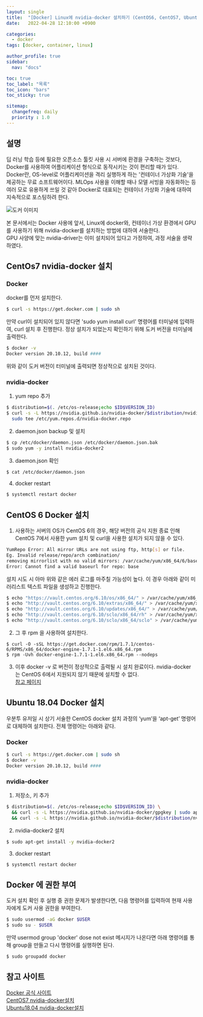```yaml
---
layout: single
title:  "[Docker] Linux에 nvidia-docker 설치하기 (CentOS6, CentOS7, Ubuntu18.04)"
date:   2022-04-28 12:10:00 +0900

categories:
  - docker
tags: [docker, container, linux]

author_profile: true
sidebar:
  nav: "docs"

toc: true
toc_label: "목록"
toc_icon: "bars"
toc_sticky: true

sitemap:
  changefreq: daily
  priority : 1.0
---
```


## 설명
딥 러닝 학습 등에 필요한 오픈소스 툴킷 사용 시 서버에 환경을 구축하는 것보다, Docker를 사용하여 어플리케이션 형식으로 동작시키는 것이 편리할 때가 있다.  
Docker란, OS-level로 어플리케이션을 격리 실행하게 하는 '컨테이너 가상화 기술'을 제공하는 무료 소프트웨어이다.
MLOps 사용을 이해할 때나 모델 서빙을 자동화하는 등 여러 모로 유용하게 쓰일 것 같아 Docker로 대표되는 컨테이너 가상화 기술에 대하여 지속적으로 포스팅하려 한다.  

![도커 이미지](https://upload.wikimedia.org/wikipedia/commons/thumb/4/4e/Docker_%28container_engine%29_logo.svg/1920px-Docker_%28container_engine%29_logo.svg.png)  

본 문서에서는 Docker 사용에 앞서, Linux에 docker와, 컨테이너 가상 환경에서 GPU를 사용하기 위해 nvidia-docker를 설치하는 방법에 대하여 서술한다.  
GPU 사양에 맞는 nvidia-driver는 이미 설치되어 있다고 가정하여, 과정 서술을 생략하였다.

## CentOs7 nvidia-docker 설치
### Docker
docker를 먼저 설치한다.
```bash
$ curl -s https://get.docker.com | sudo sh
```
만약 curl이 설치되어 있지 않다면 'sudo yum install curl' 명령어를 터미널에 입력하여, curl 설치 후 진행한다.
정상 설치가 되었는지 확인하기 위해 도커 버전을 터미널에 출력한다.
```bash
$ docker -v
Docker version 20.10.12, build ####
```
위와 같이 도커 버전이 터미널에 출력되면 정상적으로 설치된 것이다.
### nvidia-docker
1. yum repo 추가
```bash
$ distribution=$(. /etc/os-release;echo $ID$VERSION_ID)
$ curl -s -L https://nvidia.github.io/nvidia-docker/$distribution/nvidia-docker.repo | \
  sudo tee /etc/yum.repos.d/nvidia-docker.repo
```
2. daemon.json backup 및 설치
```bash
$ cp /etc/docker/daemon.json /etc/docker/daemon.json.bak
$ sudo yum -y install nvidia-docker2
```
3. daemon.json 확인
```bash
$ cat /etc/docker/daemon.json
```
4. docker restart
```bash
$ systemctl restart docker
```

## CentOS 6 Docker 설치
1. 사용하는 서버의 OS가 CentOS 6의 경우, 해당 버전의 공식 지원 종료 인해 CentOS 7에서 사용한 yum 설치 및 curl을 사용한 설치가 되지 않을 수 있다. 
```bash 
YumRepo Error: All mirror URLs are not using ftp, http[s] or file.
Eg. Invalid release/repo/arch combination/
removing mirrorlist with no valid mirrors: /var/cache/yum/x86_64/6/base/mirrorlist.txt
Error: Cannot find a valid baseurl for repo: base
```
설치 시도 시 아마 위와 같은 에러 로그를 마주칠 가능성이 높다. 이 경우 아래와 같이 미러리스트 텍스트 파일을 생성하고 진행한다.
```bash
$ echo "https://vault.centos.org/6.10/os/x86_64/" > /var/cache/yum/x86_64/6/base/mirrorlist.txt
$ echo "http://vault.centos.org/6.10/extras/x86_64/" > /var/cache/yum/x86_64/6/extras/mirrorlist.txt
$ echo "http://vault.centos.org/6.10/updates/x86_64/" > /var/cache/yum/x86_64/6/updates/mirrorlist.txt
$ echo "http://vault.centos.org/6.10/sclo/x86_64/rh" > /var/cache/yum/x86_64/6/centos-sclo-rh/mirrorlist.txt
$ echo "http://vault.centos.org/6.10/sclo/x86_64/sclo" > /var/cache/yum/x86_64/6/centos-sclo-sclo/mirrorlist.txt
```
2. 그 후 rpm 을 사용하여 설치한다.
```
$ curl -O -sSL https://get.docker.com/rpm/1.7.1/centos-6/RPMS/x86_64/docker-engine-1.7.1-1.el6.x86_64.rpm
$ rpm -Uvh docker-engine-1.7.1-1.el6.x86_64.rpm --nodeps
```
3. 이후 docker -v 로 버전이 정상적으로 출력될 시 설치 완료이다. nvidia-docker 는 CentOS 6에서 지원되지 않기 때문에 설치할 수 없다.  
[참고 페이지](https://github.com/NVIDIA/nvidia-docker/issues/743)

## Ubuntu 18.04 Docker 설치
우분투 유저일 시 상기 서술한 CentOS docker 설치 과정의 ‘yum’을 ‘apt-get’ 명령어로 대체하여 설치한다. 전체 명령어는 아래와 같다.  
### Docker
```bash
$ curl -s https://get.docker.com | sudo sh
$ docker -v
Docker version 20.10.12, build ####
``` 

### nvidia-docker
1. 저장소, 키 추가
```bash
$ distribution=$(. /etc/os-release;echo $ID$VERSION_ID) \
  && curl -s -L https://nvidia.github.io/nvidia-docker/gpgkey | sudo apt-key add - \
  && curl -s -L https://nvidia.github.io/nvidia-docker/$distribution/nvidia-docker.list | sudo tee /etc/apt/sources.list.d/nvidia-docker.list
```
2. nvidia-docker2 설치
```bash
$ sudo apt-get install -y nvidia-docker2
```
3. docker restart
```bash
$ systemctl restart docker
```

## Docker 에 권한 부여
도커 설치 확인 후 실행 중 권한 문제가 발생한다면, 다음 명령어를 입력하여 현재 사용자에게 도커 사용 권한을 부여한다.
```bash
$ sudo usermod -aG docker $USER
$ sudo su - $USER
```
만약 usermod group 'docker' dose not exist 메시지가 나온다면 아래 명령어를 통해 group을 만들고 다시 명령어를 실행하면 된다.

```bash
$ sudo groupadd docker
```

## 참고 사이트
[Docker 공식 사이트](https://docs.docker.com/get-docker/)  
[CentOS7 nvidia-docker설치](https://hyunsoft.tistory.com/entry/centos-nvidia-docker-%EC%84%A4%EC%B9%98-1)  
[Ubuntu18.04 nvidia-docker설치](https://dongle94.github.io/docker/docker-nvidia-docker-install)